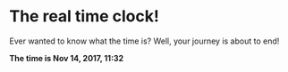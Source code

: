 # The real time clock!

Ever wanted to know what the time is? Well, your journey is about to end!

**The time is Nov 14, 2017, 11:32**
